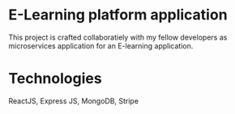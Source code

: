 # E-Learning platform application
This project is crafted collaboratiely with my fellow developers as microservices application for an E-learning application.

# Technologies
ReactJS, Express JS, MongoDB, Stripe
